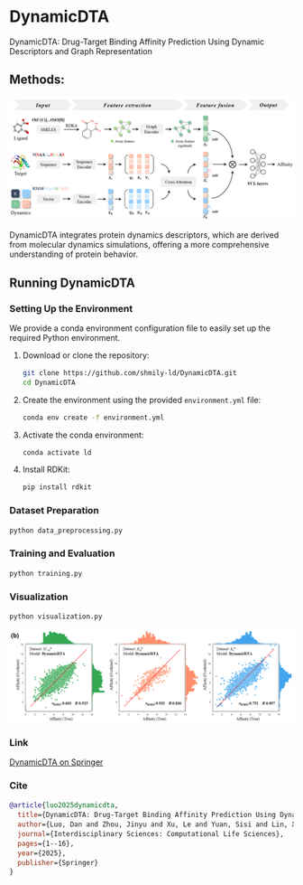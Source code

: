 # DynamicDTA
DynamicDTA: Drug-Target Binding Affinity Prediction Using Dynamic Descriptors and Graph Representation


## Methods: 

![framework](/framework.png)

DynamicDTA
integrates protein dynamics descriptors, which are derived from molecular dynamics simulations, offering a more comprehensive understanding of protein behavior. 

## Running DynamicDTA

### Setting Up the Environment
We provide a conda environment configuration file to easily set up the required Python environment.
1. Download or clone the repository:

   ```bash
   git clone https://github.com/shmily-ld/DynamicDTA.git
   cd DynamicDTA
   ```

2. Create the environment using the provided `environment.yml` file:

   ```bash
   conda env create -f environment.yml
   ```

3. Activate the conda environment:

   ```bash
   conda activate ld
   ```
4. Install RDKit:

   ```bash
   pip install rdkit
   ```
### Dataset Preparation

```bash
python data_preprocessing.py
```

### Training and Evaluation

```bash
python training.py
```

### Visualization

```bash
python visualization.py
```

![PixPin_2025-01-21_16-20-44](./visualization.png)

### Link
[DynamicDTA on Springer](https://link.springer.com/article/10.1007/s12539-025-00729-z)

### Cite
```bibtex
@article{luo2025dynamicdta,
  title={DynamicDTA: Drug-Target Binding Affinity Prediction Using Dynamic Descriptors and Graph Representation},
  author={Luo, Dan and Zhou, Jinyu and Xu, Le and Yuan, Sisi and Lin, Xuan},
  journal={Interdisciplinary Sciences: Computational Life Sciences},
  pages={1--16},
  year={2025},
  publisher={Springer}
}
